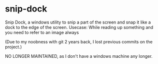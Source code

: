 snip-dock
=========

Snip Dock, a windows utility to snip a part of the screen and snap it like a dock to the edge of the screen. Usecase: While reading up something and you need to refer to an image always

(Due to my noobness with git 2 years back, I lost previous commits on the project.)

NO LONGER MAINTAINED, as I don't have a windows machine any longer.
